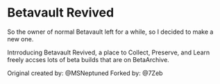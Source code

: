 # Betavault Revived
So the owner of normal Betavault left for a while, so I decided to make a new one.

Intrroducing Betavault Revived, a place to Collect, Preserve, and Learn freely
accses lots of beta builds that are on BetaArchive.

Original created by: @MSNeptuned
Forked by: @7Zeb
